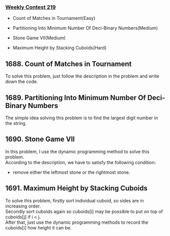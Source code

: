### [Weekly Contest 219](https://leetcode.com/contest/weekly-contest-219)

- Count of Matches in Tournament(Easy)

- Partitioning Into Minimum Number Of Deci-Binary Numbers(Medium)

- Stone Game VII(Medium)

- Maximum Height by Stacking Cuboids(Hard)

## 1688. Count of Matches in Tournament
To solve this problem, just follow the description in the problem and write down the code.

## 1689. Partitioning Into Minimum Number Of Deci-Binary Numbers
The simple idea solving this problem is to find the largest digit number in the string.

## 1690. Stone Game VII

In this problem, I use the dynamic programming method to solve this problem.<br>
According to the description, we have to satisfy the following condition:
- remove either the leftmost stone or the rightmost stone.


## 1691. Maximum Height by Stacking Cuboids
To solve this problem, firstly sort individual cuboid, so sides are in increasing order.<br>
Secondly sort cuboids again so cuboids[i] may be possible to put on top of cuboids[j] if i < j.<br>
After that, just use the dynamic programming methods to record the cuboids[i] how height it can be.
